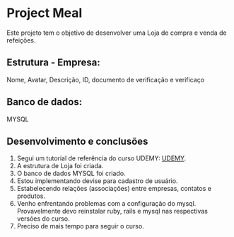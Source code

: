 # Project Meal

Este projeto tem o objetivo de desenvolver uma Loja de compra e venda de refeições.

## Estrutura - Empresa:
Nome, Avatar, Descrição, ID, documento de verificação e verificaço

## Banco de dados:
MYSQL

## Desenvolvimento e conclusões
1) Segui um tutorial de referência do curso UDEMY: [UDEMY](https://www.udemy.com/course/learn-how-to-build-a-ruby-on-rails-marketplace-from-scratch/).
2) A estrutura de Loja foi criada. 
3) O banco de dados MYSQL foi criado. 
4) Estou implementando devise para cadastro de usuário.
5) Estabelecendo relações (associações) entre empresas, contatos e produtos. 
6) Venho enfrentando problemas com a configuração do mysql. Provavelmente devo reinstalar ruby, rails e mysql nas respectivas versões do curso.
7) Preciso de mais tempo para seguir o curso.
























